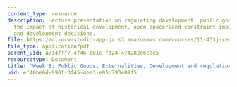 ```yaml
---
content_type: resource
description: Lecture presentation on regulating development, public goods, externalities,
  the impact of historical development, open space/land constraint impacts, and congestion
  and development decisions.
file: https://ol-ocw-studio-app-qa.s3.amazonaws.com/courses/11-433j-real-estate-economics-fall-2008/ef48be6d990f3f454ea3e05b793e09f5_wk8.pdf
file_type: application/pdf
parent_uid: a714fff7-4f46-c81c-fd24-474282e6cac5
resourcetype: Document
title: 'Week 8: Public Goods, Externalities, Development and regulations'
uid: ef48be6d-990f-3f45-4ea3-e05b793e09f5
---
```

